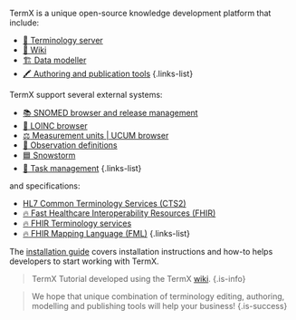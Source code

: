 TermX is a unique open-source knowledge development platform that include:
- [:open_book: Terminology server](page:terminology)
- [:pencil: Wiki](page:wiki)
- [:building_construction: Data modeller](page:modeller)
- [:crayon: Authoring and publication tools](page:authoring)
{.links-list}


TermX support several external systems:
- [:books: SNOMED browser and release management](page:snomed)
- [:test_tube: LOINC browser](page:loinc)
- [:balance_scale: Measurement units | UCUM browser](page:measurement-units)
- [:dna: Observation definitions](page:observation-definitions)
- [:blue_square: Snowstorm](page:snowstorm)
- [:construction_worker: Task management](page:task-management)
{.links-list}

and specifications:
- [HL7 Common Terminology Services (CTS2)](http://www.hl7.org/documentcenter/private/standards/CTS/V3_CTS2_r2_2015FEB_R2022.pdf)
- [:fire: Fast Healthcare Interoperability Resources (FHIR)](http://hl7.org/fhir)
- [:fire: FHIR Terminology services](http://hl7.org/fhir/R5/terminology-module.html)
- [:fire: FHIR Mapping Language (FML)](http://hl7.org/fhir/R5/mapping-language.html)
{.links-list}

The [installation guide](page:installation-guide) covers installation instructions and how-to helps developers to start working with TermX.


> TermX Tutorial developed using the TermX [wiki](page:wiki).
{.is-info}

> We hope that unique combination of terminology editing, authoring, modelling and publishing tools will help your business!
{.is-success}



